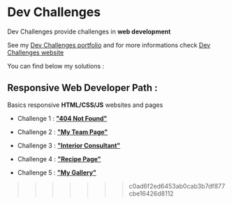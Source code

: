 # Dev Challenges

Dev Challenges provide challenges in **web development**   

See my [Dev Challenges portfolio](https://portfolio.devchallenges.io/enggarj) and for more informations check [Dev Challenges website](https://devchallenges.io/)

You can find below my solutions :

## Responsive Web Developer Path :

Basics responsive **HTML/CSS/JS** websites and pages

- Challenge 1 : [**"404 Not Found"**](https://github.com/nggar/devchallenges.io/tree/main/1-responsive-web-developer-path/1__404-not-found)

- Challenge 2 : [**"My Team Page"**](https://github.com/nggar/devchallenges.io/tree/main/1-responsive-web-developer-path/2__my-team-page)

- Challenge 3 : [**"Interior Consultant"**](https://github.com/nggar/devchallenges.io/tree/main/1-responsive-web-developer-path/3__interior-consultant)

- Challenge 4 : [**"Recipe Page"**](https://github.com/nggar/devchallenges.io/tree/main/1-responsive-web-developer-path/4__recipe-page)

- Challenge 5 : [**"My Gallery"**](https://github.com/nggar/devchallenges.io/tree/main/1-responsive-web-developer-path/5__my-gallery)
>>>>>>> c0ad6f2ed6453ab0cab3b7df877cbe16426d8112
